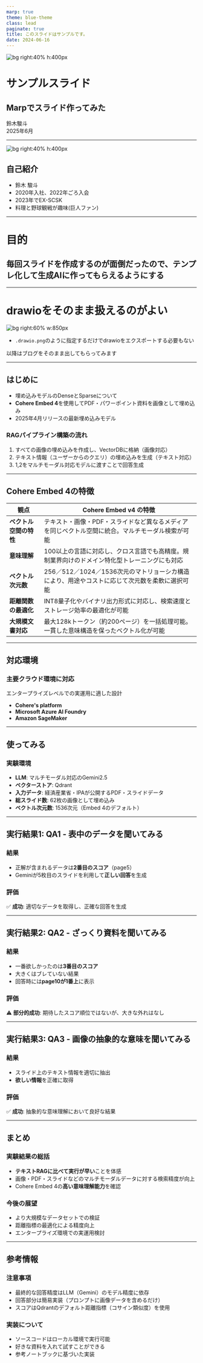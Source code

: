 ```yaml
---
marp: true
theme: blue-theme
class: lead
paginate: true
title: このスライドはサンプルです。
date: 2024-06-16
---
```


![bg right:40% h:400px](./images/nanka_logo_color_square.png)

# サンプルスライド
## Marpでスライド作ってみた

<div class="author-info">
  <div class="author-name">鈴木駿斗</div>
  <div class="author-details">2025年6月</div>
</div>

---

![bg right:40% h:400px](./images/piyo.png)

## 自己紹介

- 鈴木 駿斗
- 2020年入社、2022年ごろ入会
- 2023年でEX-SCSK
- 料理と野球観戦が趣味(巨人ファン)

---

# 目的
## 毎回スライドを作成するのが面倒だったので、テンプレ化して生成AIに作ってもらえるようにする

---

# drawioをそのまま扱えるのがよい

![bg right:60% w:850px](./images/sample.drawio.png)

- `.drawio.png`のように指定するだけでdrawioをエクスポートする必要もない

以降はブログをそのまま出してもらってみます

---

## はじめに

- 埋め込みモデルのDenseとSparseについて
- **Cohere Embed 4**を使用してPDF・パワーポイント資料を画像として埋め込み
- 2025年4月リリースの最新埋め込みモデル

### RAGパイプライン構築の流れ
1. すべての画像の埋め込みを作成し、VectorDBに格納（画像対応）
2. テキスト情報（ユーザーからのクエリ）の埋め込みを生成（テキスト対応）
3. 1,2をマルチモーダル対応モデルに渡すことで回答生成

---

## Cohere Embed 4の特徴

| 観点 | Cohere Embed v4 の特徴 |
|---|---|
| **ベクトル空間の特性** | テキスト・画像・PDF・スライドなど異なるメディアを同じベクトル空間に統合。マルチモーダル検索が可能 |
| **意味理解** | 100以上の言語に対応し、クロス言語でも高精度。規制業界向けのドメイン特化型トレーニングにも対応 |
| **ベクトル次元数** | 256／512／1024／1536次元のマトリョーシカ構造により、用途やコストに応じて次元数を柔軟に選択可能 |
| **距離関数の最適化** | INT8量子化やバイナリ出力形式に対応し、検索速度とストレージ効率の最適化が可能 |
| **大規模文書対応** | 最大128kトークン（約200ページ）を一括処理可能。一貫した意味構造を保ったベクトル化が可能 |

---

## 対応環境

### 主要クラウド環境に対応
エンタープライズレベルでの実運用に適した設計

- **Cohere's platform**
- **Microsoft Azure AI Foundry**
- **Amazon SageMaker**

---

## 使ってみる

### 実験環境
- **LLM**: マルチモーダル対応のGemini2.5
- **ベクターストア**: Qdrant
- **入力データ**: 経済産業省・IPAが公開するPDF・スライドデータ
- **総スライド数**: 62枚の画像として埋め込み
- **ベクトル次元数**: 1536次元（Embed 4のデフォルト）

---

## 実行結果1: QA1 - 表中のデータを聞いてみる

### 結果
- 正解が含まれるデータは**2番目のスコア**（page5）
- Geminiが5枚目のスライドを利用して**正しい回答**を生成

### 評価
✅ **成功**: 適切なデータを取得し、正確な回答を生成

---

## 実行結果2: QA2 - ざっくり資料を聞いてみる

### 結果
- 一番欲しかったのは**3番目のスコア**
- 大きくはブレていない結果
- 回答時には**page10が1番上**に表示

### 評価
⚠️ **部分的成功**: 期待したスコア順位ではないが、大きな外れはなし

---

## 実行結果3: QA3 - 画像の抽象的な意味を聞いてみる

### 結果
- スライド上のテキスト情報を適切に抽出
- **欲しい情報**を正確に取得

### 評価
✅ **成功**: 抽象的な意味理解において良好な結果

---

## まとめ

### 実験結果の総括
- **テキストRAGに比べて実行が早い**ことを体感
- 画像・PDF・スライドなどのマルチモーダルデータに対する検索精度が向上
- Cohere Embed 4の**高い意味理解能力**を確認

### 今後の展望
- より大規模なデータセットでの検証
- 距離指標の最適化による精度向上
- エンタープライズ環境での実運用検討

---

## 参考情報

### 注意事項
- 最終的な回答精度はLLM（Gemini）のモデル精度に依存
- 回答部分は簡易実装（プロンプトに画像データを含めるだけ）
- スコアはQdrantのデフォルト距離指標（コサイン類似度）を使用

### 実装について
- ソースコードはローカル環境で実行可能
- 好きな資料を入れて試すことができる
- 参考ノートブックに基づいた実装